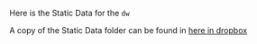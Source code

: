 Here is the Static Data for the `dw`

A copy of the Static Data folder can be found in [here in dropbox](https://www.dropbox.com/sh/837pif44bgtiij4/AADA_hOPiT5xZBDf7jn7GMz9a?dl=0)
